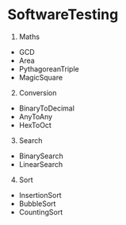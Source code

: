 # SoftwareTesting

1. Maths
  - GCD
  - Area
  - PythagoreanTriple
  - MagicSquare

2. Conversion
  - BinaryToDecimal
  - AnyToAny
  - HexToOct

3. Search
  - BinarySearch
  - LinearSearch

4. Sort
  - InsertionSort
  - BubbleSort
  - CountingSort
